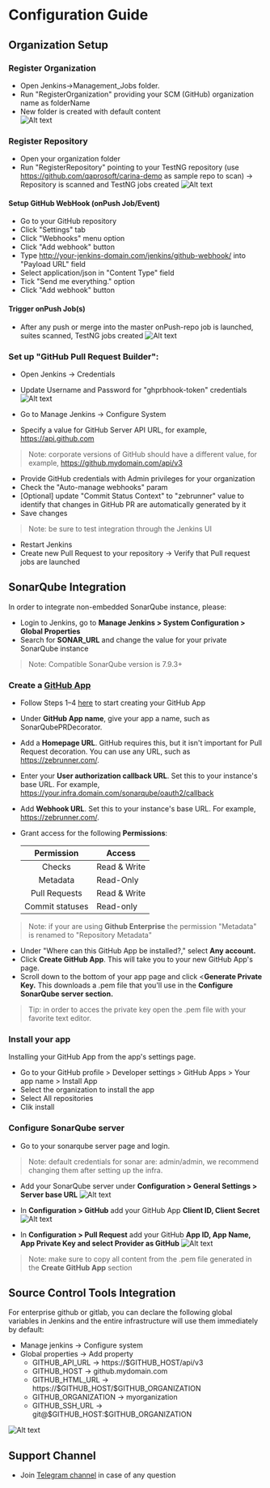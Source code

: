 # Configuration Guide
   
## Organization Setup        
### Register Organization
   
  * Open Jenkins->Management_Jobs folder.
  * Run "RegisterOrganization" providing your SCM (GitHub) organization name as folderName
  * New folder is created with default content   
  ![Alt text](https://github.com/qaprosoft/qps-infra/blob/develop/docs/img/Organization.png?raw=true "Organization")

### Register Repository
   * Open your organization folder
   * Run "RegisterRepository" pointing to your TestNG repository (use https://github.com/qaprosoft/carina-demo as sample repo to scan)
   -> Repository is scanned and TestNG jobs created
   ![Alt text](https://github.com/qaprosoft/qps-infra/blob/develop/docs/img/Repository.png?raw=true "Repository")       

#### Setup GitHub WebHook (onPush Job/Event)
   * Go to your GitHub repository
   * Click "Settings" tab
   * Click "Webhooks" menu option
   * Click "Add webhook" button
   * Type http://your-jenkins-domain.com/jenkins/github-webhook/ into "Payload URL" field
   * Select application/json in "Content Type" field
   * Tick "Send me everything." option
   * Click "Add webhook" button
   
#### Trigger onPush Job(s)
   *  After any push or merge into the master onPush-repo job is launched, suites scanned, TestNG jobs created
   ![Alt text](https://github.com/qaprosoft/qps-infra/blob/master/docs/img/PushJobs.png?raw=true "PushJobs")

### Set up "GitHub Pull Request Builder":
   * Open Jenkins -> Credentials
   * Update Username and Password for "ghprbhook-token" credentials
   ![Alt text](https://github.com/qaprosoft/qps-infra/blob/master/docs/img/Credentials.png?raw=true "Credentials") 

  * Go to Manage Jenkins -> Configure System
  * Specify a value for GitHub Server API URL, for example, https://api.github.com
  > Note: corporate versions of GitHub should have a different value, for example, https://github.mydomain.com/api/v3
  * Provide GitHub credentials with Admin privileges for your organization
  * Check the "Auto-manage webhooks" param
  * [Optional] update "Commit Status Context" to "zebrunner" value to identify that changes in GitHub PR are automatically generated by it
  * Save changes
  > Note: be sure to test integration through the Jenkins UI
  * Restart Jenkins
  * Create new Pull Request to your repository -> Verify that Pull request jobs are launched

## SonarQube Integration

In order to integrate non-embedded SonarQube instance, please:
  * Login to Jenkins, go to **Manage Jenkins > System Configuration > Global Properties**
  * Search for **SONAR_URL** and change the value for your private SonarQube instance
  > Note: Compatible SonarQube version is 7.9.3+
   
### Create a [GitHub App](https://developer.github.com/apps/about-apps/)

  * Follow Steps 1–4 [here](https://developer.github.com/apps/building-github-apps/creating-a-github-app/) to start creating your GitHub App
  * Under **GitHub App name**, give your app a name, such as SonarQubePRDecorator.
  * Add a **Homepage URL**. GitHub requires this, but it isn't important for Pull Request decoration. You can use any URL, such as https://zebrunner.com/.
  * Enter your **User authorization callback URL**. Set this to your instance's base URL. For example, https://your.infra.domain.com/sonarqube/oauth2/callback
  * Add **Webhook URL**. Set this to your instance's base URL. For example, https://zebrunner.com/.
  * Grant access for the following **Permissions**:
  
     |Permission                | Access        |
     |:------------------------:|---------------|
     |      Checks              | Read & Write  |	
     |      Metadata            | Read-Only     | 
     |      Pull Requests       | Read & Write  |
     |      Commit statuses     | Read-only     |
  > Note: if your are using **Github Enterprise** the permission "Metadata" is renamed to "Repository Metadata"

  * Under "Where can this GitHub App be installed?," select **Any account.**
  * Click <b>Create GitHub App</b>. This will take you to your new GitHub App's page.
  * Scroll down to the bottom of your app page and click <**Generate Private Key.** This downloads a .pem file that you'll use in the **Configure SonarQube server section.**
  > Tip: in order to acces the private key open the .pem file with your favorite text editor.
  
### Install your app
Installing your GitHub App from the app's settings page.

  * Go to your GitHub profile > Developer settings > GitHub Apps > Your app name > Install App
  * Select the organization to install the app
  * Select All repositories
  * Clik install

  
### Configure SonarQube server

  * Go to your sonarqube server page and login.
  > Note: default credentials for sonar are: admin/admin, we recommend changing them after setting up the infra.
  
  * Add your SonarQube server under **Configuration > General Settings > Server base URL**
  ![Alt text](https://github.com/qaprosoft/qps-infra/blob/develop/docs/img/SonarBaseUrlConfig.png?raw=true "SonarBaseUrlConfig")
  
  * In **Configuration > GitHub** add your GitHub App **Client ID, Client Secret**
  ![Alt text](https://github.com/qaprosoft/qps-infra/blob/develop/docs/img/SonarGitHubConfig.png?raw=true "SonarGitHubConfig")
   
  * In **Configuration > Pull Request** add your GitHub **App ID, App Name, App Private Key and select Provider as GitHub**
  ![Alt text](https://github.com/qaprosoft/qps-infra/blob/develop/docs/img/SonarPullRequestConfig.png?raw=true "SonarPullRequestConfig")
  
  > Note: make sure to copy all content from the .pem file generated in the **Create GitHub App** section
     
## Source Control Tools Integration
  For enterprise github or gitlab, you can declare the following global variables in Jenkins and the entire infrastructure will use them immediately by default:
 <ul>
   <li>  Manage jenkins -> Configure system 
   <li>  Global properties -> Add property 
       <ul>
       <li type="circle"> GITHUB_API_URL -> https://$GITHUB_HOST/api/v3 
       <li type="circle"> GITHUB_HOST -> github.mydomain.com 
       <li type="circle"> GITHUB_HTML_URL -> https://$GITHUB_HOST/$GITHUB_ORGANIZATION 
       <li type="circle"> GITHUB_ORGANIZATION -> myorganization 
       <li type="circle"> GITHUB_SSH_URL -> git@$GITHUB_HOST:$GITHUB_ORGANIZATION 
       </ul>   
 </ul>
 
![Alt text](https://github.com/qaprosoft/qps-infra/blob/master/docs/img/Enterprise.png?raw=true "Enterprise") 

## Support Channel

  * Join [Telegram channel](https://t.me/zebrunner) in case of any question
